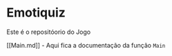 # Emotiquiz
Este é o repositóorio do Jogo

[[Main.md]] - Aqui fica a documentação da função `Main`

